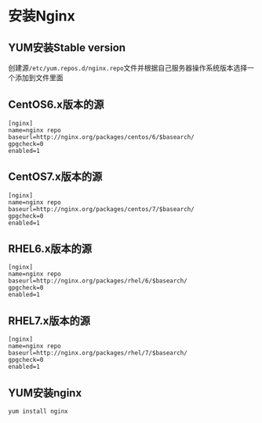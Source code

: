 # 安装Nginx

## YUM安装Stable version
创建源`/etc/yum.repos.d/nginx.repo`文件并根据自己服务器操作系统版本选择一个添加到文件里面

## CentOS6.x版本的源

```
[nginx]
name=nginx repo
baseurl=http://nginx.org/packages/centos/6/$basearch/
gpgcheck=0
enabled=1
```

## CentOS7.x版本的源
```
[nginx]
name=nginx repo
baseurl=http://nginx.org/packages/centos/7/$basearch/
gpgcheck=0
enabled=1
```

## RHEL6.x版本的源
```
[nginx]
name=nginx repo
baseurl=http://nginx.org/packages/rhel/6/$basearch/
gpgcheck=0
enabled=1
```

## RHEL7.x版本的源
```
[nginx]
name=nginx repo
baseurl=http://nginx.org/packages/rhel/7/$basearch/
gpgcheck=0
enabled=1
```

## YUM安装nginx
```
yum install nginx
```
